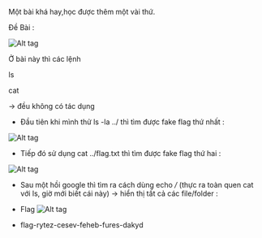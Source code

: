 Một bài khá hay,học được thêm một vài thứ.

Đề Bài :

![Alt tag](https://github.com/kuqadk3/CTF-and-Learning/blob/master/SQUARECTF/password-checker/de_bai.PNG)

Ở bài này thì các lệnh 

ls

cat

-> đều không có tác dụng

- Đầu tiên khi mình thử ls -la ../ thì tìm được fake flag thứ nhất :

![Alt tag](https://github.com/kuqadk3/CTF-and-Learning/blob/master/SQUARECTF/password-checker/ls.PNG)

- Tiếp đó sử dụng cat ../flag.txt thì tìm được fake flag thứ hai :

![Alt tag](https://github.com/kuqadk3/CTF-and-Learning/blob/master/SQUARECTF/password-checker/fake.PNG)

- Sau một hồi google thì tìm ra cách dùng echo */* (thực ra toàn quen cat với ls, giờ mới biết cái này) -> hiển thị tất cả các file/folder :

- Flag
![Alt tag](https://github.com/kuqadk3/CTF-and-Learning/blob/master/SQUARECTF/password-checker/flag.PNG)

- flag-rytez-cesev-feheb-fures-dakyd
